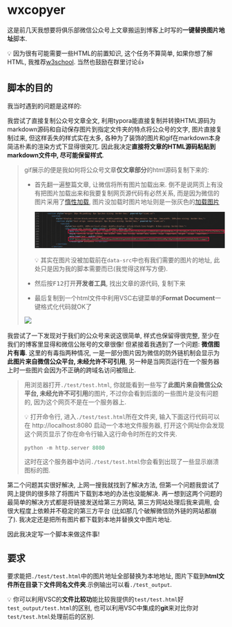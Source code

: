 # wxcopyer

这是前几天我想要将俱乐部微信公众号上文章搬运到博客上时写的**一键替换图片地址**脚本.

💡 因为很有可能需要一些HTML的前置知识, 这个任务不算简单, 如果你想了解HTML, 我推荐[w3school](https://www.w3schools.com/html/default.asp). 当然也鼓励在群里讨论👍

## 脚本的目的

我当时遇到的问题是这样的:

我尝试了直接复制公众号文章全文, 利用typora能直接复制并转换HTML源码为markdown源码和自动保存图片到指定文件夹的特点将公众号的文字, 图片直接复制过来, 但这样丢失的样式实在太多, 各种为了装饰的图片和gif在markdown本身简洁朴素的渲染方式下显得很突兀. 因此我决定**直接将文章的HTML源码粘贴到markdown文件中, 尽可能保留样式**.

> gif展示的便是我如何将公众号文章**仅文章部分**的html源码复制下来的:
> - 首先翻一遍整篇文章, 让微信将所有图片加载出来. 倒不是说网页上有没有把图片加载出来和我要复制网页源代码有必然关系, 而是因为微信的图片采用了[惰性加载](https://www.cnblogs.com/moxiaowohuwei/p/7908877.html), 图片没加载时图片地址则是一张灰色的[加载图片](https://blog.csdn.net/JackieLiuLixi/article/details/36430379)
>
>   ![image-20191026095107697](README/image-20191026095107697.png)
>
>   💡 其实在图片没被加载前在`data-src`中也有我们需要的图片的地址, 此处只是因为我的脚本需要而已(我觉得这样写方便).
> - 然后按<kbd>F12</kbd>打开**开发者工具**, 找出文章的源代码, 复制下来
> - 最后复制到一个html文件中利用VSC右键菜单的**Format Document**一键格式化代码就OK了
>
> ![](copy_html.gif)

我尝试了一下发现对于我们的公众号来说这很简单, 样式也保留得很完整, 至少在我们的博客里显得和微信公账号的文章很像! 但紧接着我遇到了一个问题: **微信图片有毒**. 这里的有毒指两种情况, 一是一部分图片因为微信的防外链机制会显示为**此图片来自微信公众平台, 未经允许不可引用**, 另一种是当网页运行在一个服务器上时一些图片会因为不正确的跨域名访问被阻止.

> 用浏览器打开`./test/test.html`, 你就能看到一些写了**此图片来自微信公众平台, 未经允许不可引用**的图片, 不过你会看到后面的一些图片是没有问题的, 因为这个网页不是在一个服务器上.
>
> 💡 打开命令行, 进入`./test/test.html`所在文件夹, 输入下面这行代码可以在 http://localhost:8080 启动一个本地文件服务器, 打开这个网址你会发现这个网页显示了你在命令行输入这行命令时所在的文件夹.
> ```python
> python -m http.server 8080
> ```
> 这时在这个服务器中访问`./test/test.html`你会看到出现了一些显示崩溃图标的图.

第二个问题其实很好解决, 上网一搜我就找到了解决方法, 但第一个问题我尝试了网上提供的很多除了将图片下载到本地的办法也没能解决. 再一想到这两个问题的最简单的解决方式都是将链接发送给第三方网站, 第三方网站处理后我来调用, 会很大程度上依赖并不稳定的第三方平台 (比如那几个破解微信防外链的网站都崩了). 我决定还是把所有图片都下载到本地并替换文中图片地址.

因此我决定写一个脚本来做这件事!

## 要求

要求能把`./test/test.html`中的图片地址全部替换为本地地址, 图片下载到**html文件所在目录**下**文件同名文件夹**.示例输出可以看`./test_output`.

💡 你可以利用VSC的**文件比较功**能比较我提供的`test/test.html`好`test_output/test.html`的区别, 也可以利用VSC中集成的**git**来对比你对`test/test.html`处理前后的区别.